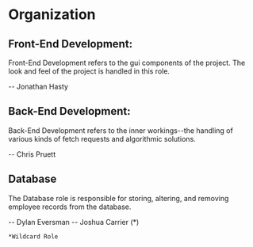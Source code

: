 # Organization

## Front-End Development:
Front-End Development refers to the gui components of the project. The look and feel of the project is handled in this role. 

  -- Jonathan Hasty

## Back-End Development: 
Back-End Development refers to the inner workings--the handling of various kinds of fetch requests and algorithmic solutions. 

  -- Chris Pruett

## Database
The Database role is responsible for storing, altering, and removing employee records from the database.

  -- Dylan Eversman
  -- Joshua Carrier (*)
  
  ```sh
*Wildcard Role
```
